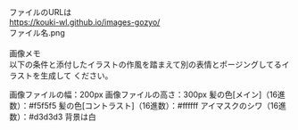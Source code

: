 ファイルのURLは
<br>
https://kouki-wl.github.io/images-gozyo/
<br>
ファイル名.png
<br>
<br>
画像メモ
<br>
以下の条件と添付したイラストの作風を踏まえて別の表情とポージングしてるイラストを生成して ください。

画像ファイルの幅：200px
画像ファイルの高さ：300px
髪の色[メイン]（16進数）：#f5f5f5
髪の色[コントラスト]（16進数）：#ffffff
アイマスクのシワ（16進数）：#d3d3d3
背景は白
